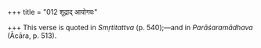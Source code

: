 +++
title = "012 शूद्राद् आयोगवः"

+++
This verse is quoted in *Smṛtitattva* (p. 540);—and in *Parāśaramādhava*
(Ācāra, p. 513).


